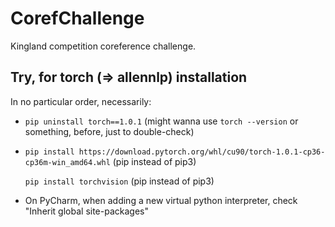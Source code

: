 # CorefChallenge
Kingland competition coreference challenge.

## Try, for torch (=> allennlp) installation

In no particular order, necessarily:
- `pip uninstall torch==1.0.1` (might wanna use `torch --version` or something, before, just to double-check)
- `pip install https://download.pytorch.org/whl/cu90/torch-1.0.1-cp36-cp36m-win_amd64.whl` (pip instead of pip3)

  `pip install torchvision` (pip instead of pip3)
- On PyCharm, when adding a new virtual python interpreter, check "Inherit global site-packages"
